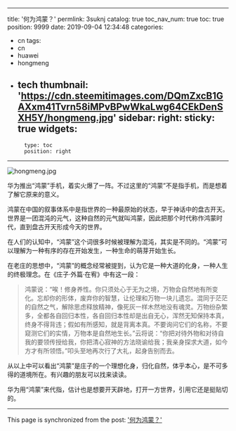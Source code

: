 
---
title: '何为鸿蒙？'
permlink: 3suknj
catalog: true
toc_nav_num: true
toc: true
position: 9999
date: 2019-09-04 12:34:48
categories:
- cn
tags:
- cn
- huawei
- hongmeng
- tech
thumbnail: 'https://cdn.steemitimages.com/DQmZxcB1GAXxm41Tvrn58iMPvBPwWkaLwg64CEkDenSXH5Y/hongmeng.jpg'
sidebar:
    right:
        sticky: true
widgets:
    -
        type: toc
        position: right
---


![hongmeng.jpg](https://cdn.steemitimages.com/DQmZxcB1GAXxm41Tvrn58iMPvBPwWkaLwg64CEkDenSXH5Y/hongmeng.jpg)

华为推出“鸿蒙”手机，着实火爆了一阵。不过这里的“鸿蒙”不是指手机，而是想着了解它原来的意义。

鸿蒙在中国的叙事体系中是指世界的一种最原始的状态，早于神话中的盘古开天。世界是一团混沌的元气，这种自然的元气就叫鸿蒙，因此把那个时代称作鸿蒙时代，直到盘古开天形成今天的世界。

在人们的认知中，“鸿蒙”这个词很多时候被理解为混沌，其实是不同的。“鸿蒙”可以理解为一种有序的存在开始发生，一种生命的萌芽开始生长。

在老庄的思想中，“鸿蒙”的概念经常被提到，认为它是一种大道的化身，一种人生的终极理念。在《庄子·外篇·在宥》中有这一段：
>鸿蒙说：“唉！修身养性。你只须处心于无为之境，万物会自然地有所变化。忘却你的形体，废弃你的智慧，让伦理和万物一块儿遗忘。混同于茫茫的自然之气，解除思虑释放精神，像死灰一样木然地没有魂灵。万物纷杂繁多，全都各自回归本性，各自回归本性却是出自无心，浑然无知保持本真，终身不得背违；假如有所感知，就是背离本真。不要询问它们的名称，不要窥测它们的实情，万物本是自然地生长。”云将说：“你把对待外物和对待自我的要领传授给我，你把清心寂神的方法晓谕给我；我亲身探求大道，如今方才有所领悟。”叩头至地再次行了大礼，起身告别而去。

从以上中可以看出“鸿蒙”是庄子的一个理想化身，归化自然，体乎本心，是不可多得的道境所在。有兴趣的朋友可以找来读读。

华为用“鸿蒙”来代指，估计也是想要开天辟地，打开一方世界，引用它还是挺贴切的。

- - -

This page is synchronized from the post: ['何为鸿蒙？'](https://steemit.com/@lemooljiang/3suknj)
